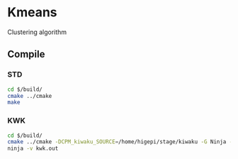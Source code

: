 # Kmeans

Clustering algorithm


## Compile

### STD

```bash
cd $/build/
cmake ../cmake
make
```

### KWK

```bash
cd $/build/
cmake ../cmake -DCPM_kiwaku_SOURCE=/home/higepi/stage/kiwaku -G Ninja -DCMAKE_CXX_COMPILER=clang++-15
ninja -v kwk.out
```